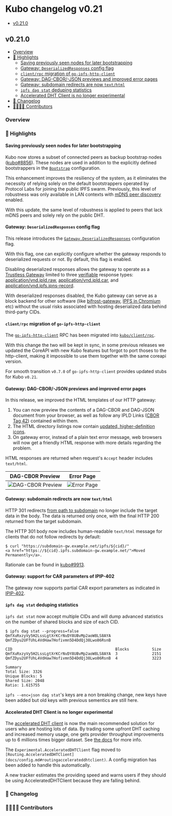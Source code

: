 # Kubo changelog v0.21

- [v0.21.0](#v0210)

## v0.21.0

- [Overview](#overview)
- [🔦 Highlights](#-highlights)
  - [Saving previously seen nodes for later bootstrapping](#saving-previously-seen-nodes-for-later-bootstrapping)
  - [Gateway: `DeserializedResponses` config flag](#gateway-deserializedresponses-config-flag)
  - [`client/rpc` migration of `go-ipfs-http-client`](#clientrpc-migration-of-go-ipfs-http-client)
  - [Gateway: DAG-CBOR/-JSON previews and improved error pages](#gateway-dag-cbor-json-previews-and-improved-error-pages)
  - [Gateway: subdomain redirects are now `text/html`](#gateway-subdomain-redirects-are-now-texthtml)
  - [`ipfs dag stat` deduping statistics](#ipfs-dag-stat-deduping-statistics)
  - [Accelerated DHT Client is no longer experimental](#--empty-repo-is-now-the-default)
- [📝 Changelog](#-changelog)
- [👨‍👩‍👧‍👦 Contributors](#-contributors)

### Overview

### 🔦 Highlights

#### Saving previously seen nodes for later bootstrapping

Kubo now stores a subset of connected peers as backup bootstrap nodes ([kubo#8856](https://github.com/ipfs/kubo/pull/8856)).
These nodes are used in addition to the explicitly defined bootstrappers in the
[`Bootstrap`](https://github.com/ipfs/kubo/blob/master/docs/config.md#bootstrap) configuration.

This enhancement improves the resiliency of the system, as it eliminates the
necessity of relying solely on the default bootstrappers operated by Protocol
Labs for joining the public IPFS swarm. Previously, this level of robustness
was only available in LAN contexts with [mDNS peer discovery](https://github.com/ipfs/kubo/blob/master/docs/config.md#discoverymdns)
enabled.

With this update, the same level of robustness is applied to peers that lack
mDNS peers and solely rely on the public DHT.

#### Gateway: `DeserializedResponses` config flag

This release introduces the
[`Gateway.DeserializedResponses`](https://github.com/ipfs/kubo/blob/master/docs/config.md#gatewaydeserializedresponses)
configuration flag.

With this flag, one can explicitly configure whether the gateway responds to
deserialized requests or not. By default, this flag is enabled.

Disabling deserialized responses allows the
gateway to operate
as a [Trustless Gateway](https://specs.ipfs.tech/http-gateways/trustless-gateway/)
limited to three [verifiable](https://docs.ipfs.tech/reference/http/gateway/#trustless-verifiable-retrieval)
response types:
[application/vnd.ipld.raw](https://www.iana.org/assignments/media-types/application/vnd.ipld.raw),
[application/vnd.ipld.car](https://www.iana.org/assignments/media-types/application/vnd.ipld.car),
and [application/vnd.ipfs.ipns-record](https://www.iana.org/assignments/media-types/application/vnd.ipfs.ipns-record).

With deserialized responses disabled, the Kubo gateway can serve as a block
backend for other software (like
[bifrost-gateway](https://github.com/ipfs/bifrost-gateway#readme),
[IPFS in Chromium](https://github.com/little-bear-labs/ipfs-chromium/blob/main/README.md)
etc) without the usual risks associated with hosting deserialized data behind
third-party CIDs.

#### `client/rpc` migration of `go-ipfs-http-client`

The [`go-ipfs-http-client`](https://github.com/ipfs/go-ipfs-http-client) RPC has
been migrated into [`kubo/client/rpc`](../../client/rpc).

With this change the two will be kept in sync, in some previous releases we
updated the CoreAPI with new Kubo features but forgot to port thoses to the
http-client, making it impossible to use them together with the same coreapi
version.

For smooth transition `v0.7.0` of `go-ipfs-http-client` provides updated stubs
for Kubo `v0.21`.

#### Gateway: DAG-CBOR/-JSON previews and improved error pages

In this release, we improved the HTML templates of our HTTP gateway:

1. You can now preview the contents of a DAG-CBOR and DAG-JSON document from your browser, as well as follow any IPLD Links ([CBOR Tag 42](https://github.com/ipld/cid-cbor/)) contained within them.
2. The HTML directory listings now contain [updated, higher-definition icons](https://user-images.githubusercontent.com/5447088/241224419-5385793a-d3bb-40aa-8cb0-0382b5bc56a0.png).
3. On gateway error, instead of a plain text error message, web browsers will now get a friendly HTML response with more details regarding the problem.

HTML responses are returned when request's `Accept` header includes `text/html`.

| DAG-CBOR Preview | Error Page |
| ---- | ---- |
| ![DAG-CBOR Preview](https://github.com/ipfs/boxo/assets/5447088/973f05d1-5731-4469-9da5-d1d776891899) | ![Error Page](https://github.com/ipfs/boxo/assets/5447088/14c453df-adbc-4634-b038-133121914550) |

#### Gateway: subdomain redirects are now `text/html`

HTTP 301 redirects [from path to subdomain](https://specs.ipfs.tech/http-gateways/subdomain-gateway/#migrating-from-path-to-subdomain-gateway)
no longer include the target data in the body.
The data is returned only once, with the final HTTP 200 returned from the
target subdomain.

The HTTP 301 body now includes human-readable `text/html` message
for clients that do not follow redirects by default:

```console
$ curl "https://subdomain-gw.example.net/ipfs/${cid}/"
<a href="https://${cid}.ipfs.subdomain-gw.example.net/">Moved Permanently</a>.
```

Rationale can be found in [kubo#9913](https://github.com/ipfs/kubo/pull/9913).

#### Gateway: support for CAR parameters of IPIP-402

The gateway now supports partial CAR export parameters as indicated in [IPIP-402](https://github.com/ipfs/specs/pull/402).

#### `ipfs dag stat` deduping statistics

`ipfs dat stat` now accept multiple CIDs and will dump advanced statistics
on the number of shared blocks and size of each CID.

```console
$ ipfs dag stat --progress=false QmfXuRxzyVy5H2LssLgtXrKCrNvDY8UBvMp2aoW8LS8AYA QmfZDyu2UFfUhL4VdHaw7Hofivmn5D4DdQj38Lwo86RsnB

CID                                           	Blocks         	Size
QmfXuRxzyVy5H2LssLgtXrKCrNvDY8UBvMp2aoW8LS8AYA	3              	2151
QmfZDyu2UFfUhL4VdHaw7Hofivmn5D4DdQj38Lwo86RsnB	4              	3223

Summary
Total Size: 3326
Unique Blocks: 5
Shared Size: 2048
Ratio: 1.615755
```

`ipfs --enc=json dag stat`'s keys are a non breaking change, new keys have been added but old keys with previous sementics are still here.

#### Accelerated DHT Client is no longer experimental

The [accelerated DHT client](docs/config.md#routingaccelerateddhtclient) is now
the main recommended solution for users who are hosting lots of data.
By trading some upfront DHT caching and increased memory usage,
one gets provider throughput improvements up to 6 millions times bigger dataset.
See [the docs](docs/config.md#routingaccelerateddhtclient) for more info.

The `Experimental.AcceleratedDHTClient` flag moved to `[Routing.AcceleratedDHTClient](docs/config.md#routingaccelerateddhtclient)`.
A config migration has been added to handle this automatically.

A new tracker estimates the providing speed and warns users if they
should be using AcceleratedDHTClient because they are falling behind.

### 📝 Changelog

### 👨‍👩‍👧‍👦 Contributors
